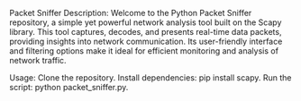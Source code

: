 Packet Sniffer
Description:
Welcome to the Python Packet Sniffer repository, a simple yet powerful network analysis tool built on the Scapy library. This tool captures, decodes, and presents real-time data packets, providing insights into network communication. Its user-friendly interface and filtering options make it ideal for efficient monitoring and analysis of network traffic.

Usage:
Clone the repository.
Install dependencies: pip install scapy.
Run the script: python packet_sniffer.py.
